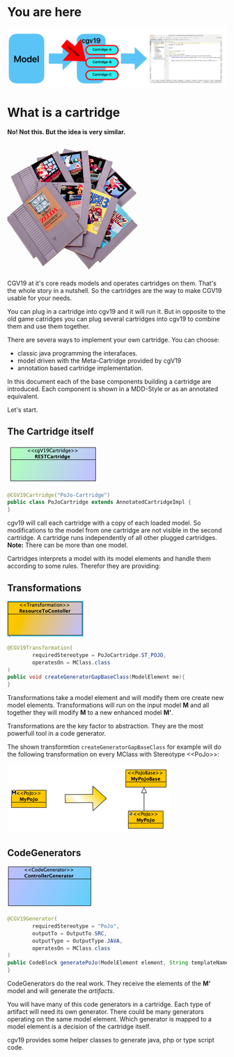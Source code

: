 # You are here

![cartridge-you-are-here.png](doc%2Fimages%2Fcartridge-you-are-here.png)

# What is a cartridge
__No! Not this. But the idea is very similar.__

![cartridge-retro.png](doc%2Fimages%2Fcartridge-retro.png)

CGV19 at it's core reads models and operates cartridges on them. That's the whole
story in a nutshell. So the cartridges are the way to make CGV19 usable for your 
needs. 

You can plug in a cartridge into cgv19 and it will run it. But in opposite to
the old game catridges you can plug several cartridges into cgv19 to combine
them and use them together.

There are severa ways to implement your own cartridge. You can choose:
* classic java programming the interafaces.
* model driven with the Meta-Cartridge provided by cgV19
* annotation based cartridge implementation. 

In this document each of the base components building a cartridge are introduced. Each
component is shown in a MDD-Style or as an annotated equivalent.

Let's start.

## The Cartridge itself

![cartridge-model.png](doc%2Fimages%2Fcartridge-model.png)

```java
@CGV19Cartridge("PoJo-Cartridge")
public class PoJoCartridge extends AnnotatedCartridgeImpl {
}
```

cgv19 will call each cartridge with a copy of each loaded model. So
modifications to the model from one cartridge are not visible in the 
second cartridge. A cartridge runs independently of all other plugged 
cartridges. __Note:__ There can be more than one model.

Cartridges interprets a model with its model elements and handle them
according to some rules. Therefor they are providing:

## Transformations
![transformation-model.png](doc%2Fimages%2Ftransformation-model.png)

```java
@CGV19Transformation(
        requiredStereotype = PoJoCartridge.ST_POJO,
        operatesOn = MClass.class
)
public void createGeneratorGapBaseClass(ModelElement me){
}
```

Transformations take a model element and will modify them ore create new 
model elements. Transformations will run on the input model __M__ and all together
they will modify __M__ to a new enhanced model __M'__.

Transformations are the key factor to abstraction. They are the most powerfull
tool in a code generator.

The shown transformtion `createGeneratorGapBaseClass` for example will do the 
following transformation on every MClass with Stereotype &lt;&lt;PoJo&gt;&gt;:

![generatorGapTransformation.png](doc%2Fimages%2FgeneratorGapTransformation.png)

## CodeGenerators
![controller-model.png](doc%2Fimages%2Fcontroller-model.png)

```java
@CGV19Generator(
        requiredStereotype = "PoJo",
        outputTo = OutputTo.SRC,
        outputType = OutputType.JAVA,
        operatesOn = MClass.class
)
public CodeBlock generatePoJo(ModelElement element, String templateName) {
}
```
CodeGenerators do the real work. They receive the elements of the __M'__ model
and will generate the _artifacts_.

You will have many of this code generators in a cartridge. Each type of artifact
will need its own generator. There could be many generators operating on the
same model element. Which generator is mapped to a model element is a decision 
of the cartridge itself.

cgv19 provides some helper classes to generate java, php or type script code.
